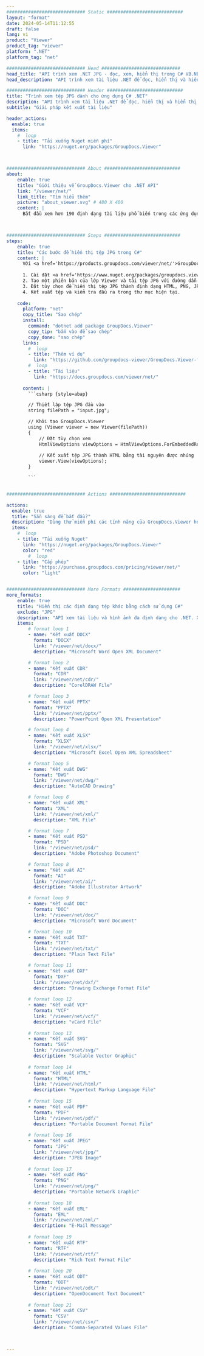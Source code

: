 ```yaml
---
############################# Static ############################
layout: "format"
date: 2024-05-14T11:12:55
draft: false
lang: vi
product: "Viewer"
product_tag: "viewer"
platform: ".NET"
platform_tag: "net"

############################# Head #############################
head_title: "API trình xem .NET JPG - đọc, xem, hiển thị trong C# VB.NET"
head_description: "API trình xem tài liệu .NET để đọc, hiển thị và hiển thị JPG trong mọi loại ứng dụng C#, ASP.NET, VB.NET & .NET Core."

############################# Header ############################
title: "Trình xem tệp JPG dành cho ứng dụng C# .NET" 
description: "API trình xem tài liệu .NET để đọc, hiển thị và hiển thị tệp JPG trong mọi loại ứng dụng C#, ASP.NET, VB.NET & .NET Core. Xem các tệp được hiển thị với định dạng và bố cục thực ở dạng HTML5, PDF hoặc dưới dạng hình ảnh bằng cách sử dụng một vài dòng mã." 
subtitle: "Giải pháp kết xuất tài liệu" 

header_actions:
  enable: true
  items:
    #  loop
    - title: "Tải xuống Nuget miễn phí"
      link: "https://nuget.org/packages/GroupDocs.Viewer"



############################# About ############################
about:
    enable: true
    title: "Giới thiệu về GroupDocs.Viewer cho .NET API"
    link: "/viewer/net/"
    link_title: "Tìm hiểu thêm"
    picture: "about_viewer.svg" # 480 X 400
    content: |
      Bắt đầu xem hơn 190 định dạng tài liệu phổ biến trong các ứng dụng .NET của bạn bằng GroupDocs.Viewer dành cho API .NET bằng cách thêm một vài dòng mã. Các nhà phát triển có thể dễ dàng hiển thị PDF, Word Xử lý, Bảng tính Excel, Bản trình bày, Visio, Project, Outlook và nhiều định dạng tài liệu phổ biến khác ở chế độ HTML5, hình ảnh hoặc PDF. Quá trình kết xuất tài liệu diễn ra nhanh chóng, giống hệt với tệp nguồn gốc và không yêu cầu cài đặt phần mềm bổ sung hoặc bất kỳ thư viện bên ngoài nào khác.



############################# Steps ############################
steps:
    enable: true
    title: "Các bước để hiển thị tệp JPG trong C#" 
    content: |
      Với <a href='https://products.groupdocs.com/viewer/net/'>GroupDocs.Viewer</a> bạn có thể hiển thị JPG thành HTML, JPEG, PNG hoặc PDF chỉ trong vài bước.
      
      1. Cài đặt <a href='https://www.nuget.org/packages/groupdocs.viewer'>GroupDocs.Viewer for .NET</a> bằng trình quản lý gói yêu thích của bạn. 
      2. Tạo một phiên bản của lớp Viewer và tải tệp JPG với đường dẫn đầy đủ.  
      3. Đặt tùy chọn để hiển thị tệp JPG thành định dạng HTML, PNG, JPEG hoặc PDF. 
      4. Kết xuất tệp và kiểm tra đầu ra trong thư mục hiện tại. 
   
    code:
      platform: "net"
      copy_title: "Sao chép"
      install:
        command: "dotnet add package GroupDocs.Viewer"
        copy_tip: "bấm vào để sao chép"
        copy_done: "sao chép"
      links:
        #  loop
        - title: "Thêm ví dụ"
          link: "https://github.com/groupdocs-viewer/GroupDocs.Viewer-for-.NET"
        #  loop
        - title: "Tài liệu"
          link: "https://docs.groupdocs.com/viewer/net/"
          
      content: |
        ```csharp {style=abap}

        // Thiết lập tệp JPG đầu vào
        string filePath = "input.jpg";

        // Khởi tạo GroupDocs.Viewer
        using (Viewer viewer = new Viewer(filePath))
        {
            // Đặt tùy chọn xem
            HtmlViewOptions viewOptions = HtmlViewOptions.ForEmbeddedResources();
                
            // Kết xuất tệp JPG thành HTML bằng tài nguyên được nhúng
            viewer.View(viewOptions);
        }

        ```            


############################# Actions ############################

actions:
  enable: true
  title: "Sẵn sàng để bắt đầu?"
  description: "Dùng thử miễn phí các tính năng của GroupDocs.Viewer hoặc yêu cầu giấy phép"
  items:
    #  loop
    - title: "Tải xuống Nuget"
      link: "https://nuget.org/packages/GroupDocs.Viewer"
      color: "red"
        #  loop
    - title: "Cấp phép"
      link: "https://purchase.groupdocs.com/pricing/viewer/net/"
      color: "light"


############################# More Formats #####################
more_formats:
    enable: true
    title: "Hiển thị các định dạng tệp khác bằng cách sử dụng C#"
    exclude: "JPG"
    description: "API xem tài liệu và hình ảnh đa định dạng cho .NET. Xem một số định dạng tệp phổ biến bên dưới mà không cần bất kỳ trình xem bên ngoài nào."
    items: 
        # format loop 1
        - name: "Kết xuất DOCX"
          format: "DOCX"
          link: "/viewer/net/docx/"
          description: "Microsoft Word Open XML Document" 

        # format loop 2
        - name: "Kết xuất CDR" 
          format: "CDR"
          link: "/viewer/net/cdr/"
          description: "CorelDRAW File" 

        # format loop 3
        - name: "Kết xuất PPTX"
          format: "PPTX"
          link: "/viewer/net/pptx/"
          description: "PowerPoint Open XML Presentation" 

        # format loop 4
        - name: "Kết xuất XLSX"
          format: "XLSX"
          link: "/viewer/net/xlsx/"
          description: "Microsoft Excel Open XML Spreadsheet" 

        # format loop 5
        - name: "Kết xuất DWG"
          format: "DWG"
          link: "/viewer/net/dwg/"
          description: "AutoCAD Drawing"

        # format loop 6
        - name: "Kết xuất XML"
          format: "XML"
          link: "/viewer/net/xml/"
          description: "XML File"

        # format loop 7
        - name: "Kết xuất PSD"
          format: "PSD"
          link: "/viewer/net/psd/"
          description: "Adobe Photoshop Document"

        # format loop 8
        - name: "Kết xuất AI"
          format: "AI"
          link: "/viewer/net/ai/"
          description: "Adobe Illustrator Artwork"

        # format loop 9
        - name: "Kết xuất DOC"
          format: "DOC"
          link: "/viewer/net/doc/"
          description: "Microsoft Word Document" 

        # format loop 10
        - name: "Kết xuất TXT" 
          format: "TXT"
          link: "/viewer/net/txt/"
          description: "Plain Text File" 

        # format loop 11
        - name: "Kết xuất DXF" 
          format: "DXF"
          link: "/viewer/net/dxf/"
          description: "Drawing Exchange Format File"  
          
        # format loop 12
        - name: "Kết xuất VCF"
          format: "VCF"
          link: "/viewer/net/vcf/"
          description: "vCard File"  
              
        # format loop 13
        - name: "Kết xuất SVG"
          format: "SVG"
          link: "/viewer/net/svg/"
          description: "Scalable Vector Graphic" 
          
        # format loop 14
        - name: "Kết xuất HTML"
          format: "HTML"
          link: "/viewer/net/html/"
          description: "Hypertext Markup Language File" 
          
        # format loop 15
        - name: "Kết xuất PDF"
          format: "PDF"
          link: "/viewer/net/pdf/"
          description: "Portable Document Format File"
          
        # format loop 16
        - name: "Kết xuất JPEG"
          format: "JPG"
          link: "/viewer/net/jpg/"
          description: "JPEG Image"
          
        # format loop 17
        - name: "Kết xuất PNG"
          format: "PNG"
          link: "/viewer/net/png/"
          description: "Portable Network Graphic" 
          
        # format loop 18
        - name: "Kết xuất EML"
          format: "EML"
          link: "/viewer/net/eml/"
          description: "E-Mail Message" 
          
        # format loop 19
        - name: "Kết xuất RTF"
          format: "RTF"
          link: "/viewer/net/rtf/"
          description: "Rich Text Format File" 
          
        # format loop 20
        - name: "Kết xuất ODT"
          format: "ODT"
          link: "/viewer/net/odt/"
          description: "OpenDocument Text Document" 
          
        # format loop 21
        - name: "Kết xuất CSV"
          format: "CSV"
          link: "/viewer/net/csv/"
          description: "Comma-Separated Values File" 



---
```


